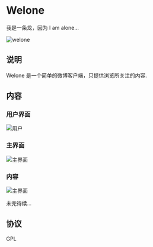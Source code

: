 # Welone 

我是一条龙，因为 I am alone...   

![welone](http://7xky03.com1.z0.glb.clouddn.com/long@80x80.png)

## 说明 

Welone 是一个简单的微博客户端，只提供浏览所关注的内容.    

## 内容   

### 用户界面  
![用户](http://7xky03.com1.z0.glb.clouddn.com/welone_3.png)

### 主界面
![主界面](http://7xky03.com1.z0.glb.clouddn.com/welone_1.png)

### 内容   
![主界面](http://7xky03.com1.z0.glb.clouddn.com/welone_2.png)

未完待续...

## 协议  

GPL